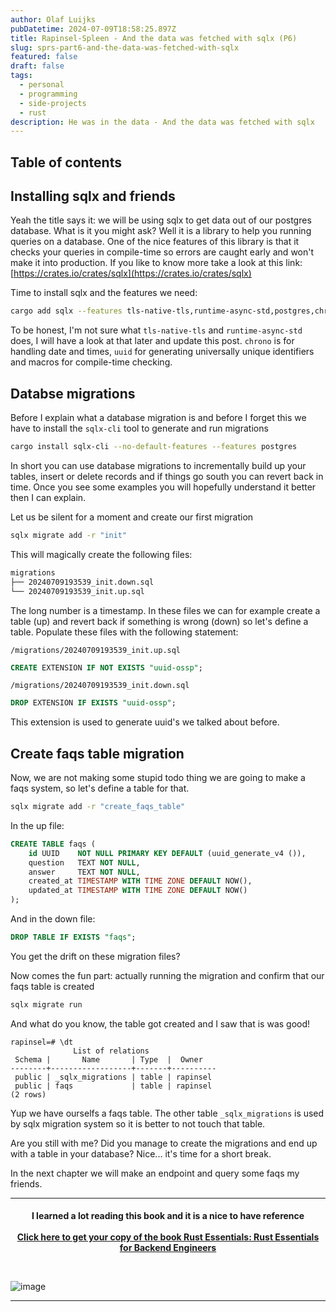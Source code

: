 ```yaml
---
author: Olaf Luijks
pubDatetime: 2024-07-09T18:58:25.897Z
title: Rapinsel-Spleen - And the data was fetched with sqlx (P6)
slug: sprs-part6-and-the-data-was-fetched-with-sqlx
featured: false
draft: false
tags:
  - personal
  - programming
  - side-projects
  - rust
description: He was in the data - And the data was fetched with sqlx
---
```


## Table of contents

## Installing sqlx and friends

Yeah the title says it: we will be using sqlx to get data out of our postgres database. What is it you might ask? Well it is a library to help you running queries on a database. One of the nice features of this library is that it checks your queries in compile-time so errors are caught early and won't make it into production. If you like to know more take a look at this link: [https://crates.io/crates/sqlx](https://crates.io/crates/sqlx)

Time to install sqlx and the features we need:

```zsh
cargo add sqlx --features tls-native-tls,runtime-async-std,postgres,chrono,uuid,macros
```

To be honest, I'm not sure what `tls-native-tls` and `runtime-async-std` does, I will have a look at that later and update this post. `chrono` is for handling date and times, `uuid` for generating universally unique identifiers and macros for compile-time checking.

## Databse migrations

Before I explain what a database migration is and before I forget this we have to install the `sqlx-cli` tool to generate and run migrations

```zsh
cargo install sqlx-cli --no-default-features --features postgres
```

In short you can use database migrations to incrementally build up your tables, insert or delete records and if things go south you can revert back in time. Once you see some examples you will hopefully understand it better then I can explain.

Let us be silent for a moment and create our first migration

```zsh
sqlx migrate add -r "init"
```

This will magically create the following files:

```zsh
migrations
├── 20240709193539_init.down.sql
└── 20240709193539_init.up.sql
```

The long number is a timestamp. In these files we can for example create a table (up) and revert back if something is wrong (down) so let's define a table. Populate these files with the following statement:

`/migrations/20240709193539_init.up.sql`

```sql
CREATE EXTENSION IF NOT EXISTS "uuid-ossp";
```

`/migrations/20240709193539_init.down.sql`

```sql
DROP EXTENSION IF EXISTS "uuid-ossp";
```

This extension is used to generate uuid's we talked about before.

## Create faqs table migration

Now, we are not making some stupid todo thing we are going to make a faqs system, so let's define a table for that.

```zsh
sqlx migrate add -r "create_faqs_table"
```

In the up file:

```sql
CREATE TABLE faqs (
    id UUID    NOT NULL PRIMARY KEY DEFAULT (uuid_generate_v4 ()),
    question   TEXT NOT NULL,
    answer     TEXT NOT NULL,
    created_at TIMESTAMP WITH TIME ZONE DEFAULT NOW(),
    updated_at TIMESTAMP WITH TIME ZONE DEFAULT NOW()
);
```

And in the down file:

```sql
DROP TABLE IF EXISTS "faqs";
```

You get the drift on these migration files?

Now comes the fun part: actually running the migration and confirm that our faqs table is created

```zsh
sqlx migrate run
```

And what do you know, the table got created and I saw that is was good!

```
rapinsel=# \dt
              List of relations
 Schema |       Name       | Type  |  Owner
--------+------------------+-------+----------
 public | _sqlx_migrations | table | rapinsel
 public | faqs             | table | rapinsel
(2 rows)
```

Yup we have ourselfs a faqs table. The other table `_sqlx_migrations` is used by sqlx migration system so it is better to not touch that table.

Are you still with me? Did you manage to create the migrations and end up with a table in your database? Nice... it's time for a short break.

In the next chapter we will make an endpoint and query some faqs my friends.

---

<h4 style="text-align: center; padding-bottom: 26px;">
I learned a lot reading this book and it is a nice to have reference<br /><br />
  <a 
    href="https://amzn.to/4kiPb97" target="_blank">Click here to get your copy of the book Rust Essentials: Rust Essentials for Backend Engineers
  </a>
</h4>

![image](@/assets/images/rust-book.jpg)

---
